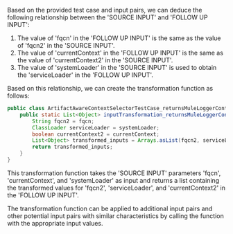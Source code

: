 Based on the provided test case and input pairs, we can deduce the following relationship between the 'SOURCE INPUT' and 'FOLLOW UP INPUT':

1. The value of 'fqcn' in the 'FOLLOW UP INPUT' is the same as the value of 'fqcn2' in the 'SOURCE INPUT'.
2. The value of 'currentContext' in the 'FOLLOW UP INPUT' is the same as the value of 'currentContext2' in the 'SOURCE INPUT'.
3. The value of 'systemLoader' in the 'SOURCE INPUT' is used to obtain the 'serviceLoader' in the 'FOLLOW UP INPUT'.

Based on this relationship, we can create the transformation function as follows:

```java
public class ArtifactAwareContextSelectorTestCase_returnsMuleLoggerContextForInternalArtifactClassLoader {
    public static List<Object> inputTransformation_returnsMuleLoggerContextForInternalArtifactClassLoader(String fqcn, boolean currentContext, ClassLoader systemLoader)  {
        String fqcn2 = fqcn;
        ClassLoader serviceLoader = systemLoader;
        boolean currentContext2 = currentContext;
        List<Object> transformed_inputs = Arrays.asList(fqcn2, serviceLoader, currentContext2);
        return transformed_inputs;
    }
}
```

This transformation function takes the 'SOURCE INPUT' parameters 'fqcn', 'currentContext', and 'systemLoader' as input and returns a list containing the transformed values for 'fqcn2', 'serviceLoader', and 'currentContext2' in the 'FOLLOW UP INPUT'.

The transformation function can be applied to additional input pairs and other potential input pairs with similar characteristics by calling the function with the appropriate input values.